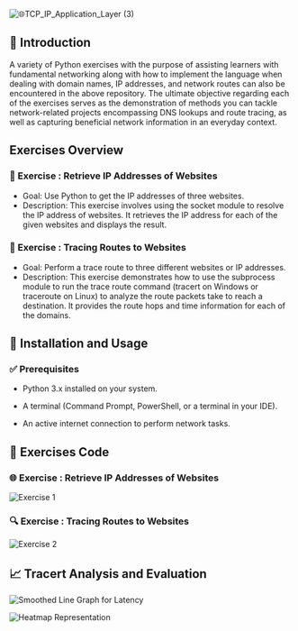 ![🌐TCP_IP_Application_Layer (3)](https://github.com/user-attachments/assets/7b3e4a37-16d8-4f9f-aead-bdaa3e747d92)

## 📌 Introduction

A variety of Python exercises with the purpose of assisting learners with fundamental networking along with how to implement the language when dealing with domain names, IP addresses, and network routes can also be encountered in the above repository. The ultimate objective regarding each of the exercises serves as the demonstration of methods you can tackle network-related projects encompassing DNS lookups and route tracing, as well as capturing beneficial network information in an everyday context.

## Exercises Overview

### 📌 Exercise : Retrieve IP Addresses of Websites
- Goal: Use Python to get the IP addresses of three websites.
- Description: This exercise involves using the socket module to resolve the IP address of websites. It retrieves the IP address for each of the given websites and displays the result.

### 📌 Exercise : Tracing Routes to Websites
- Goal: Perform a trace route to three different websites or IP addresses.
- Description: This exercise demonstrates how to use the subprocess module to run the trace route command (tracert on Windows or traceroute on Linux) to analyze the route packets take to reach a destination. It provides the route hops and time information for each of the domains.

## 🚀 Installation and Usage

### ✅ Prerequisites
- Python 3.x installed on your system.
  
- A terminal (Command Prompt, PowerShell, or a terminal in your IDE).
  
- An active internet connection to perform network tasks.

## 📄 Exercises Code

### 🌐 Exercise : Retrieve IP Addresses of Websites
![Exercise 1](https://github.com/user-attachments/assets/678e2ab7-a0ab-4bc2-9986-3ef01e2204f0)

### 🔍 Exercise : Tracing Routes to Websites
![Exercise 2](https://github.com/user-attachments/assets/bc902c1d-ce49-47a6-a481-3bd266efcd3d)

## 📈 Tracert Analysis and Evaluation
![Smoothed Line Graph for Latency](https://github.com/user-attachments/assets/1f3d1faa-752f-44da-9901-0e73e2902480)

![Heatmap Representation](https://github.com/user-attachments/assets/9005b56e-f015-4e51-b166-3af7fd61a784)

